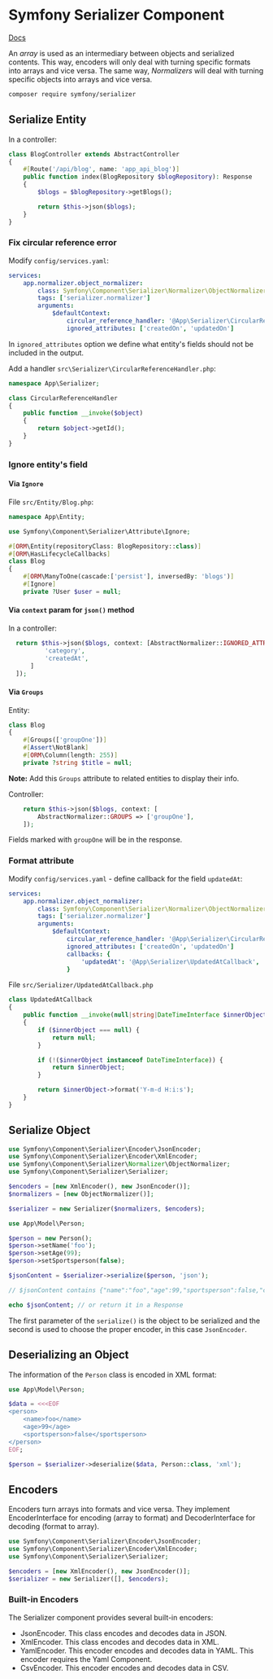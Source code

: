 # Symfony Serializer Component

[Docs](https://symfony.com/doc/current/components/serializer.html)

 An *array* is used as an intermediary between objects and serialized contents. 
 This way, encoders will only deal with turning specific formats into arrays and vice versa. 
 The same way, *Normalizers* will deal with turning specific objects into arrays and vice versa.
 
 ```bash
 composer require symfony/serializer
 ```

## Serialize Entity

In a controller:

```php
class BlogController extends AbstractController
{
    #[Route('/api/blog', name: 'app_api_blog')]
    public function index(BlogRepository $blogRepository): Response
    {
        $blogs = $blogRepository->getBlogs();

        return $this->json($blogs);
    }
}
```

### Fix circular reference error

Modify `config/services.yaml`:

```yml
services:
    app.normalizer.object_normalizer:
        class: Symfony\Component\Serializer\Normalizer\ObjectNormalizer
        tags: ['serializer.normalizer']
        arguments:
            $defaultContext:
                circular_reference_handler: '@App\Serializer\CircularReferenceHandler'
                ignored_attributes: ['createdOn', 'updatedOn']
```

In `ignored_attributes` option we define what entity's fields should not be included in the output.

Add a handler `src\Serializer\CircularReferenceHandler.php`:

```php
namespace App\Serializer;

class CircularReferenceHandler
{
    public function __invoke($object)
    {
        return $object->getId();
    }
}
```

### Ignore entity's field

#### Via `Ignore`

File `src/Entity/Blog.php`:

```php
namespace App\Entity;

use Symfony\Component\Serializer\Attribute\Ignore;

#[ORM\Entity(repositoryClass: BlogRepository::class)]
#[ORM\HasLifecycleCallbacks]
class Blog
{
    #[ORM\ManyToOne(cascade:['persist'], inversedBy: 'blogs')]
    #[Ignore]
    private ?User $user = null;
```

#### Via `context` param for `json()` method

In a controller:

```php
  return $this->json($blogs, context: [AbstractNormalizer::IGNORED_ATTRIBUTES => [
          'category',
          'createdAt',
      ]
  ]);
```

#### Via `Groups`

Entity:

```php
class Blog
{
    #[Groups(['groupOne'])]
    #[Assert\NotBlank]
    #[ORM\Column(length: 255)]
    private ?string $title = null;
```
**Note:** Add this `Groups` attribute to related entities to display their info.

Controller:

```php
    return $this->json($blogs, context: [
        AbstractNormalizer::GROUPS => ['groupOne'],
    ]);
```

Fields marked with `groupOne` will be in the response.

### Format attribute

Modify `config/services.yaml` - define callback for the field `updatedAt`:

```yml
services:
    app.normalizer.object_normalizer:
        class: Symfony\Component\Serializer\Normalizer\ObjectNormalizer
        tags: ['serializer.normalizer']
        arguments:
            $defaultContext:
                circular_reference_handler: '@App\Serializer\CircularReferenceHandler'
                ignored_attributes: ['createdOn', 'updatedOn']
                callbacks: {
                    'updatedAt': '@App\Serializer\UpdatedAtCallback',
                }
```

File `src/Serializer/UpdatedAtCallback.php`

```php
class UpdatedAtCallback
{
    public function __invoke(null|string|DateTimeInterface $innerObject): DateTimeInterface|string|null
    {
        if ($innerObject === null) {
            return null;
        }

        if (!($innerObject instanceof DateTimeInterface)) {
            return $innerObject;
        }

        return $innerObject->format('Y-m-d H:i:s');
    }
}
```

## Serialize Object
 
```php
use Symfony\Component\Serializer\Encoder\JsonEncoder;
use Symfony\Component\Serializer\Encoder\XmlEncoder;
use Symfony\Component\Serializer\Normalizer\ObjectNormalizer;
use Symfony\Component\Serializer\Serializer;

$encoders = [new XmlEncoder(), new JsonEncoder()];
$normalizers = [new ObjectNormalizer()];

$serializer = new Serializer($normalizers, $encoders);

use App\Model\Person;

$person = new Person();
$person->setName('foo');
$person->setAge(99);
$person->setSportsperson(false);

$jsonContent = $serializer->serialize($person, 'json');

// $jsonContent contains {"name":"foo","age":99,"sportsperson":false,"createdAt":null}

echo $jsonContent; // or return it in a Response
```

The first parameter of the `serialize()` is the object to be serialized and the second is used to choose the proper encoder, 
in this case `JsonEncoder`.

## Deserializing an Object

The information of the `Person` class is encoded in XML format:

```php
use App\Model\Person;

$data = <<<EOF
<person>
    <name>foo</name>
    <age>99</age>
    <sportsperson>false</sportsperson>
</person>
EOF;

$person = $serializer->deserialize($data, Person::class, 'xml');
```

## Encoders

Encoders turn arrays into formats and vice versa. 
They implement EncoderInterface for encoding (array to format) and DecoderInterface for decoding (format to array).

```php
use Symfony\Component\Serializer\Encoder\JsonEncoder;
use Symfony\Component\Serializer\Encoder\XmlEncoder;
use Symfony\Component\Serializer\Serializer;

$encoders = [new XmlEncoder(), new JsonEncoder()];
$serializer = new Serializer([], $encoders);
```

### Built-in Encoders

The Serializer component provides several built-in encoders:

- JsonEncoder. This class encodes and decodes data in JSON.
- XmlEncoder. This class encodes and decodes data in XML.
- YamlEncoder. This encoder encodes and decodes data in YAML. This encoder requires the Yaml Component.
- CsvEncoder. This encoder encodes and decodes data in CSV.
